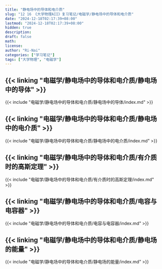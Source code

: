 ```yaml
---
title: "静电场中的导体和电介质"
slug: "12 16 《大学物理AII》复习笔记/电磁学/静电场中的导体和电介质"
date: "2024-12-18T02:17:39+08:00"
lastmod: "2024-12-18T02:17:39+08:00"
hidden: true
description:
draft: false
math:
license:
author: "Ri-Nai"
categories: ["学习笔记"]
tags: ["大学物理", "电磁学"]
---
```

## {{< linking "电磁学/静电场中的导体和电介质/静电场中的导体" >}}
{{< include "电磁学/静电场中的导体和电介质/静电场中的导体/index.md" >}}

## {{< linking "电磁学/静电场中的导体和电介质/静电场中的电介质" >}}
{{< include "电磁学/静电场中的导体和电介质/静电场中的电介质/index.md" >}}

## {{< linking "电磁学/静电场中的导体和电介质/有介质时的高斯定理" >}}
{{< include "电磁学/静电场中的导体和电介质/有介质时的高斯定理/index.md" >}}

## {{< linking "电磁学/静电场中的导体和电介质/电容与电容器" >}}
{{< include "电磁学/静电场中的导体和电介质/电容与电容器/index.md" >}}

## {{< linking "电磁学/静电场中的导体和电介质/静电场的能量" >}}
{{< include "电磁学/静电场中的导体和电介质/静电场的能量/index.md" >}}
